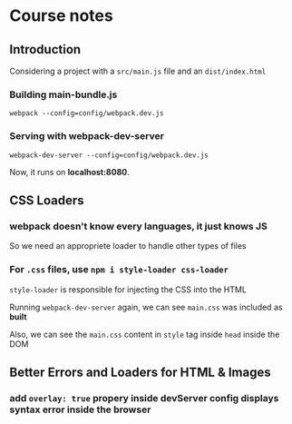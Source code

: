 # Course notes

## Introduction

Considering a project with a `src/main.js` file and an `dist/index.html`

### Building main-bundle.js

`webpack --config=config/webpack.dev.js`

### Serving with webpack-dev-server

`webpack-dev-server --config=config/webpack.dev.js`

Now, it runs on **localhost:8080**.

## CSS Loaders

### webpack doesn't know every languages, it just knows JS

So we need an appropriete loader to handle other types of files

### For `.css` files, use `npm i style-loader css-loader`

`style-loader` is responsible for injecting the CSS into the HTML

Running `webpack-dev-server` again, we can see `main.css` was included as **built**

Also, we can see the `main.css` content in `style` tag inside `head` inside the DOM

## Better Errors and Loaders for HTML & Images

### add `overlay: true` propery inside devServer config displays syntax error inside the browser
